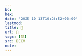 ```yaml
---
bc:
hex:
date: '2025-10-13T10:26:52+08:00'
lastmod:
title: 􂣯
url: 􂣯
tags: [龍]
src: DCCV
note:
---
```


